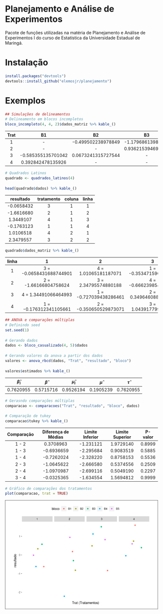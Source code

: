 
# Planejamento e Análise de Experimentos

Pacote de funções utilizadas na matéria de Planejamento e Análise de
Experimentos I do curso de Estatística da Universidade Estadual de
Maringá.

# Instalação

``` r
install.packages("devtools")
devtools::install_github("elemosjr/planejamento")
```

# Exemplos

``` r
## Simulações de delineamentos
# Delineamento em blocos incompletos
bloco_incompleto(4, 4, 2)$dados_matriz %>% kable_()
```

| Trat |         B1         |         B2         |        B3         |         B4         |
|:----:|:------------------:|:------------------:|:-----------------:|:------------------:|
|  1   |         \-         | -0.499502238978849 | -1.17968613985484 |         \-         |
|  2   |         \-         |         \-         | 0.936215394692747 | -0.549672942936815 |
|  3   | -0.585355135701042 | 0.0673241315727544 |        \-         |         \-         |
|  4   | 0.392842478135926  |         \-         |        \-         | -1.74818463913506  |

``` r
# Quadrados Latinos
quadrado <- quadrados_latinos(4)

head(quadrado$dados) %>% kable_()
```

| resultado  | tratamento | coluna | linha |
|:----------:|:----------:|:------:|:-----:|
| -0.0658432 |     3      |   1    |   1   |
| -1.6616680 |     2      |   1    |   2   |
| 1.3449107  |     4      |   1    |   3   |
| -0.1763123 |     1      |   1    |   4   |
| 1.0106518  |     4      |   2    |   1   |
| 2.3479557  |     3      |   2    |   2   |

``` r
quadrado$dados_matriz %>% kable_() 
```

| linha |            1            |           2            |           3            |           4            |
|:-----:|:-----------------------:|:----------------------:|:----------------------:|:----------------------:|
|   1   | 3 = -0.0658431688744901 |  4 = 1.01065181187071  | 1 = -0.353471590883585 | 2 = -1.14147474480607  |
|   2   |  2 = -1.66166804758624  |  3 = 2.34795574880188  | 4 = -0.666239854133388 |  1 = 1.31532450118812  |
|   3   |  4 = 1.34491066464993   | 1 = -0.727039438286461 | 2 = 0.349646088353395  | 3 = 0.404860899530856  |
|   4   | 1 = -0.176312341105661  | 2 = -0.350650529873071 |  3 = 1.04391779928509  | 4 = -0.409661999133257 |

``` r
## ANOVA e comparações múltiplas
# Definindo seed
set.seed(1)
 
# Gerando dados
dados <- bloco_casualizado(4, 5)$dados

# Gerando valores da anova a partir dos dados
valores <- anova_rbcd(dados, "Trat", "resultado", "bloco")

valores$estimados %>% kable_()
```

| *β̂*<sub>*i*</sub> |    *β̂*    | *μ̂*<sub>*i*</sub> |    *μ̂*    |    *τ̂*    |
|:-----------------:|:---------:|:-----------------:|:---------:|:---------:|
|     0.7620955     | 0.5715716 |     0.9526194     | 0.1905239 | 0.7620955 |

``` r
# Gerasndo comparações múltiplas 
comparacao <- comparacoes("Trat", "resultado", "bloco", dados)

# Comparação de tukey
comparacao$tukey %>% kable_()
```

| Comparação | Diferença de Médias | Limite Inferior | Limite Superior | P-valor |
|:----------:|:-------------------:|:---------------:|:---------------:|:-------:|
|   1 - 2    |      0.3708963      |    -1.231121    |    1.9729140    | 0.8999  |
|   1 - 3    |     -0.6936659      |    -2.295684    |    0.9083519    | 0.5885  |
|   1 - 4    |     -0.7262024      |    -2.328220    |    0.8758153    | 0.5536  |
|   2 - 3    |     -1.0645622      |    -2.666580    |    0.5374556    | 0.2509  |
|   2 - 4    |     -1.0970987      |    -2.699116    |    0.5049190    | 0.2297  |
|   3 - 4    |     -0.0325365      |    -1.634554    |    1.5694812    | 0.9999  |

``` r
# Gráfico de comparações dos tratamentos
plot(comparacao, trat = TRUE)
```

![](README_files/figure-gfm/exemplo-1.png)<!-- -->

<!--
# To Do

- [x] Pkgdown
- [x] README
- [x] Adicionar exemplos de cada funcao
-->
